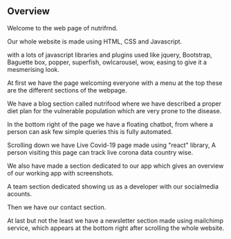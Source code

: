 ## Overview

Welcome to the web page of nutrifrnd.

Our whole website is made using HTML, CSS and Javascript.

with a lots of javascript libraries and plugins used like jquery, Bootstrap, Baguette box, popper, superfish, owlcarousel, wow, easing to give it a mesmerising look.

At first we have the page welcoming everyone with a menu at the top these are the different sections of the webpage.

We have a blog section called nutrifood where we have described a proper diet plan for the vulnerable population which are very prone to the disease.

In the bottom right of the page we have a floating chatbot, from where a person can ask few simple queries this is fully automated.

Scrolling down we have Live Covid-19 page made using "react" library, A person visiting this page can track live corona data country wise.

We also have made a section dedicated to our app which gives an overview of our working app with screenshots.

A team section dedicated showing us as a developer with our socialmedia acounts.

Then we have our contact section.

At last but not the least we have a newsletter section made using mailchimp service, which appears at the bottom right after scrolling the whole website.
